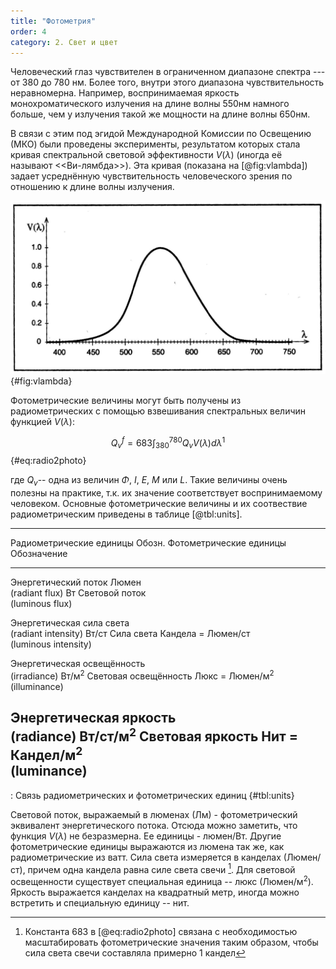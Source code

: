 ```yaml
---
title: "Фотометрия"
order: 4
category: 2. Свет и цвет
---
```


Человеческий глаз чувствителен в ограниченном диапазоне спектра --- от
380 до 780 нм. Более того, внутри этого диапазона чувствительность
неравномерна. Например, воспринимаемая яркость монохроматического
излучения на длине волны 550нм намного больше, чем у излучения такой же
мощности на длине волны 650нм. 

В связи с этим под эгидой Международной
Комиссии по Освещению (МКО) были проведены эксперименты, результатом
которых стала кривая спектральной световой эффективности $V(\lambda)$
(иногда её называют \<\<Ви-лямбда\>\>). Эта кривая (показана на [@fig:vlambda])
задает усреднённую чувствительность человеческого зрения по отношению к
длине волны излучения.

![Кривая спектральной световой эффективности](/images/osi_lectnotes_radiometry_photometry/v-lambda.png){#fig:vlambda}

Фотометрические величины могут быть получены из радиометрических с
помощью взвешивания спектральных величин функцией $V(\lambda)$:

$$Q_{v}^{f}=683\int_{380}^{780}Q_{v}V(\lambda)d\lambda ^1$$ {#eq:radio2photo}

где $Q_{v}$-- одна из величин $\Phi$, $I$, $E$, $M$ или $L$. Такие
величины очень полезны на практике, т.к. их значение соответствует
воспринимаемому человеком. Основные фотометрические величины и их
соотвествие радиометрическим приведены в таблице [@tbl:units].

-------------------------------------------------------------
  Радиометрические единицы      Обозн.                 Фотометрические единицы   Обозначение
  ----------------------------- ---------------------- ------------------------- -------------
  Энергетический поток                                                           Люмен  
  (radiant flux)                          Вт           Световой поток            
  (luminous flux)                                                         

  Энергетическая сила света                                                      
  (radiant intensity)                   Вт/ст          Сила света                 Кандела = Люмен/ст  
  (luminous intensity)                                      

  Энергетическая освещённость                                                    
  (irradiance)                        Вт/м$^{2}$       Световая освещённость       Люкс = Люмен/м$^{2}$  
  (illuminance)                                          

  Энергетическая яркость                                                         
  (radiance)                        Вт/ст/м$^{2}$      Световая яркость            Нит = Кандел/м$^{2}$  
  (luminance)                                            
-------------------------------------------------------------

  : Связь радиометрических и фотометрических единиц  {#tbl:units}

Световой поток, выражаемый в люменах (Лм) - фотометрический эквивалент
энергетического потока. Отсюда можно заметить, что функция $V(\lambda)$
не безразмерна. Ее единицы - люмен/Вт. Другие фотометрические единицы
выражаются из люмена так же, как радиометрические из ватт. Сила света
измеряется в канделах (Люмен/ст), причем одна кандела равна силе света
свечи [^1]. Для световой освещенности существует специальная единица --
люкс (Люмен/м$^{2}$). Яркость выражается канделах на квадратный метр,
иногда можно встретить и специальную единицу -- нит.

[^1]: Константа 683 в  [@eq:radio2photo] связана с необходимостью масштабировать
    фотометрические значения таким образом, чтобы сила света свечи
    составляла примерно 1 кандел
